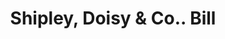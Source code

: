 ---
doi: 10.7916/D8VX1TPC
date_other: '1880'
date_other_textual: 1880-1889
form: printed ephemera
genre:
- Invoices
name:
- Shipley, Doisy & Co.
object_in_context_url: https://biggert.cul.columbia.edu/items/view/ave_biggert_01272
subject_hierarchical_geographic:
- Cincinnati, Ohio, United States
subject_name:
- Shipley, Doisy & Co.
title: Shipley, Doisy & Co.. Bill
sort_title: Shipley, Doisy & Co.. Bill
call_number: ave_biggert_01272
coordinates:
- 39.1,-84.51666666666667
pid: ave_biggert_01272
identifiers: ave_biggert_01272
thumbnail: https://derivativo-1.library.columbia.edu/iiif/2/ldpd:343090/full/!256,256/0/native.jpg
permalink: /biggert/ave_biggert_01272/
layout: iiif-image-page
---